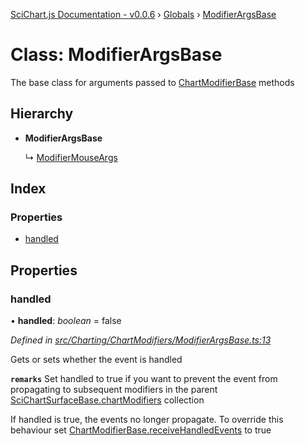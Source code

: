 [SciChart.js Documentation - v0.0.6](../README.md) › [Globals](../globals.md) › [ModifierArgsBase](modifierargsbase.md)

# Class: ModifierArgsBase

The base class for arguments passed to [ChartModifierBase](chartmodifierbase.md) methods

## Hierarchy

* **ModifierArgsBase**

  ↳ [ModifierMouseArgs](modifiermouseargs.md)

## Index

### Properties

* [handled](modifierargsbase.md#handled)

## Properties

###  handled

• **handled**: *boolean* = false

*Defined in [src/Charting/ChartModifiers/ModifierArgsBase.ts:13](https://github.com/ABTSoftware/SciChart.Dev/blob/272ab7fc7f/Web/src/SciChart/src/Charting/ChartModifiers/ModifierArgsBase.ts#L13)*

Gets or sets whether the event is handled

**`remarks`** 
Set handled to true if you want to prevent the event from propagating to subsequent modifiers in the
parent [SciChartSurfaceBase.chartModifiers](scichartsurfacebase.md#readonly-chartmodifiers) collection

If handled is true, the events no longer propagate. To override this behaviour set [ChartModifierBase.receiveHandledEvents](chartmodifierbase.md#receivehandledevents) to true
